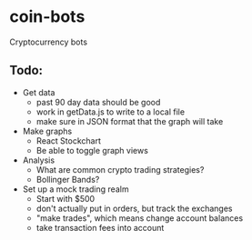 # coin-bots
Cryptocurrency bots

## Todo: 
- Get data
  - past 90 day data should be good
  - work in getData.js to write to a local file
  - make sure in JSON format that the graph will take
- Make graphs
  - React Stockchart
  - Be able to toggle graph views
- Analysis
  - What are common crypto trading strategies?
  - Bollinger Bands?
- Set up a mock trading realm
  - Start with $500
  - don't actually put in orders, but track the exchanges
  - "make trades", which means change account balances
  - take transaction fees into account
